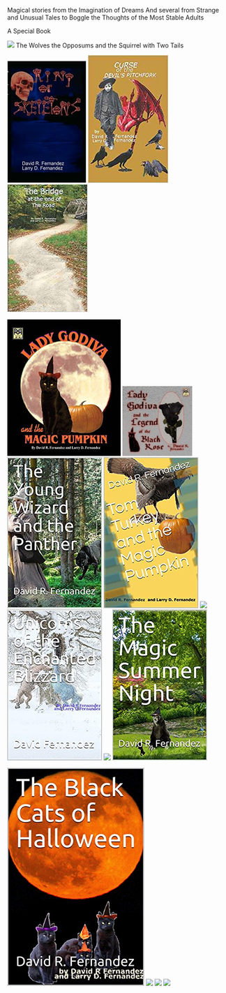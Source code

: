 Magical stories from the Imagination of Dreams
And several from Strange and Unusual Tales to Boggle the Thoughts of the Most Stable Adults

A Special Book

![](images/thewolves1.JGP)
The Wolves the Opposums and the Squirrel with Two Tails

![](images/Ring.png) ![](images/curse.jpg) ![](images/Bridge.jpg)

![](images/lady.jpg) ![](images/Blackrose1.jpg) ![](images/wizard.jpg) ![](images/tomturkey.jpg) 
![](images/logo_main.png) ![](images/unicorns.jpg) ![](images/tresure.jpg) ![](images/summer.jpg)

![](images/blackcats.jpg) ![](images/logo_main.png) ![](images/logo_main.png) ![](images/logo_main.png)
